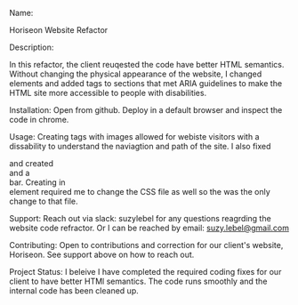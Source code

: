 Name: 

Horiseon Website Refactor

Description:

In this refactor, the client reuqested the code have better HTML semantics. Without changing the physical appearance of the website, I changed elements and added tags to sections that met ARIA guidelines to make the HTML site more accessible to people with disabilities. 

Installation:
Open from github. Deploy in a default browser and inspect the code in chrome. 

Usage:
Creating <alt> tags with images allowed for webiste visitors with a dissability to understand the naviagtion and path of the site. I also fixed <div> and created <section> and a <nav> bar. Creating in <nav> element required me to change the CSS file as well so the was the only change to that file. 

Support: 
Reach out via slack: suzylebel for any questions reagrding the website code refractor. Or I can be reached by email: suzy.lebel@gmail.com 

Contributing: 
Open to contributions and correction for our client's website, Horiseon. See support above on how to reach out. 

Project Status: 
I beleive I have completed the required coding fixes for our client to have better HTMl semantics. The code runs smoothly and the internal code has been cleaned up.  